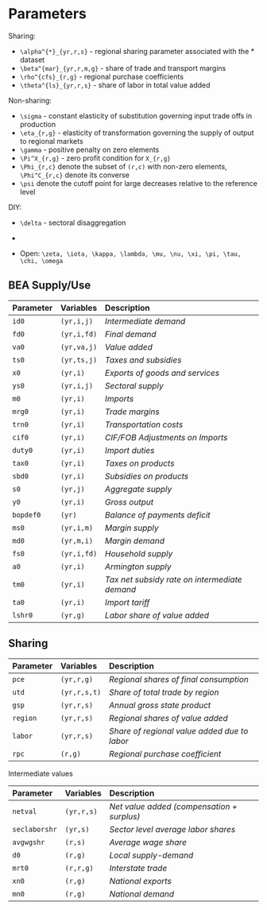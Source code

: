 # Parameters

Sharing:
* ``\alpha^{*}_{yr,r,s}`` - regional sharing parameter associated with the * dataset
* ``\beta^{mar}_{yr,r,m,g}`` - share of trade and transport margins
* ``\rho^{cfs}_{r,g}`` - regional purchase coefficients
* ``\theta^{ls}_{yr,r,s}`` - share of labor in total value added

Non-sharing:
* ``\sigma`` - constant elasticity of substitution governing input trade offs in production
* ``\eta_{r,g}`` - elasticity of transformation governing the supply of output to regional markets
* ``\gamma`` - positive penalty on zero elements
* ``\Pi^X_{r,g}`` - zero profit condition for ``X_{r,g}``
* ``\Phi_{r,c}`` denote the subset of ``(r,c)`` with non-zero elements, ``\Phi^C_{r,c}`` denote its converse
* ``\psi`` denote the cutoff point for large decreases relative to the reference level

DIY:
* ``\delta`` - sectoral disaggregation
* ````
* Open: ``\zeta, \iota, \kappa, \lambda, \mu, \nu, \xi, \pi, \tau, \chi, \omega``


## BEA Supply/Use

| Parameter | Variables   | Description                                   |
|:----------|:------------|:----------------------------------------------|
| `id0`     | `(yr,i,j)`  | *Intermediate demand*                         |
| `fd0`     | `(yr,i,fd)` | *Final demand*                                |
| `va0`     | `(yr,va,j)` | *Value added*                                 |
| `ts0`     | `(yr,ts,j)` | *Taxes and subsidies*                         |
| `x0`      | `(yr,i)`    | *Exports of goods and services*               |
| `ys0`     | `(yr,i,j)`  | *Sectoral supply*                             |
| `m0`      | `(yr,i)`    | *Imports*                                     |
| `mrg0`    | `(yr,i)`    | *Trade margins*                               |
| `trn0`    | `(yr,i)`    | *Transportation costs*                        |
| `cif0`    | `(yr,i)`    | *CIF/FOB Adjustments on Imports*              |
| `duty0`   | `(yr,i)`    | *Import duties*                               |
| `tax0`    | `(yr,i)`    | *Taxes on products*                           |
| `sbd0`    | `(yr,i)`    | *Subsidies on products*                       |
| `s0`      | `(yr,j)`    | *Aggregate supply*                            |
| `y0`      | `(yr,i)`    | *Gross output*                                |
| `bopdef0` | `(yr)`      | *Balance of payments deficit*                 |
| `ms0`     | `(yr,i,m)`  | *Margin supply*                               |
| `md0`     | `(yr,m,i)`  | *Margin demand*                               |
| `fs0`     | `(yr,i,fd)` | *Household supply*                            |
| `a0`      | `(yr,i)`    | *Armington supply*                            |
| `tm0`     | `(yr,i)`    | *Tax net subsidy rate on intermediate demand* |
| `ta0`     | `(yr,i)`    | *Import tariff*                               |
| `lshr0`   | `(yr,g)`    | *Labor share of value added*                  |


## Sharing

| Parameter     | Variables    | Description                                        |
|:--------------|:-------------|:---------------------------------------------------|
| `pce`         | `(yr,r,g)`   | *Regional shares of final consumption*             |
| `utd`         | `(yr,r,s,t)` | *Share of total trade by region*                   |
| `gsp`         | `(yr,r,s)`   | *Annual gross state product*                       |
| `region`      | `(yr,r,s)`   | *Regional shares of value added*                   |
| `labor`       | `(yr,r,s)`   | *Share of regional value added due to labor*       |
| `rpc`         | `(r,g)`      | *Regional purchase coefficient*                    |

Intermediate values

| Parameter     | Variables    | Description                                        |
|:--------------|:-------------|:---------------------------------------------------|
| `netval`      | `(yr,r,s)`   | *Net value added (compensation + surplus)*         |
| `seclaborshr` | `(yr,s)`     | *Sector level average labor shares*                |
| `avgwgshr`    | `(r,s)`      | *Average wage share*                               |
| `d0`          | `(r,g)`      | *Local supply-demand*                              |
| `mrt0`        | `(r,r,g)`    | *Interstate trade*                                 |
| `xn0`         | `(r,g)`      | *National exports*                                 |
| `mn0`         | `(r,g)`      | *National demand*                                  |